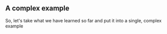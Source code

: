## A complex example

So, let's take what we have learned so far and put it into a single, complex example
